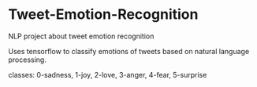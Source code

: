 # Tweet-Emotion-Recognition
NLP project about tweet emotion recognition

Uses tensorflow to classify emotions of tweets based on natural language processing.

classes: 0-sadness, 1-joy, 2-love, 3-anger, 4-fear, 5-surprise
